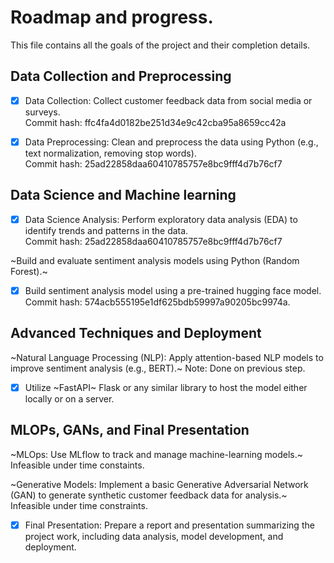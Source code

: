 # Roadmap and progress.
This file contains all the goals of the project and their completion details.

## Data Collection and Preprocessing
- [x] Data Collection: Collect customer feedback data from social media or surveys.  
Commit hash: ffc4fa4d0182be251d34e9c42cba95a8659cc42a

- [x] Data Preprocessing: Clean and preprocess the data using Python (e.g., text normalization, removing stop words).  
Commit hash: 25ad22858daa60410785757e8bc9fff4d7b76cf7

## Data Science and Machine learning
- [x] Data Science Analysis: Perform exploratory data analysis (EDA) to identify trends and patterns in the data.  
Commit hash: 25ad22858daa60410785757e8bc9fff4d7b76cf7

~Build and evaluate sentiment analysis models using Python (Random Forest).~
- [x] Build sentiment analysis model using a pre-trained hugging face model.
Commit hash: 574acb555195e1df625bdb59997a90205bc9974a.

## Advanced Techniques and Deployment
~Natural Language Processing (NLP): Apply attention-based NLP models to improve sentiment analysis (e.g., BERT).~
Note: Done on previous step.

- [x] Utilize ~FastAPI~ Flask or any similar library to host the model either locally or on a server.

## MLOPs, GANs, and Final Presentation
~MLOps: Use MLflow to track and manage machine-learning models.~
Infeasible under time constaints.

~Generative Models: Implement a basic Generative Adversarial Network (GAN) to generate synthetic customer feedback data for analysis.~
Infeasible under time constraints.

- [x] Final Presentation: Prepare a report and presentation summarizing the project work, including data analysis, model development, and deployment.
